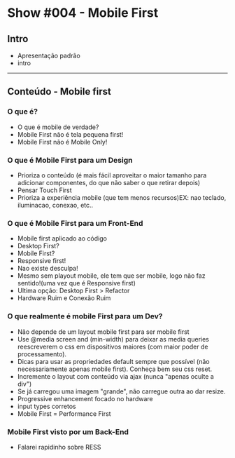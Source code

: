 # Show #004 - Mobile First

## Intro
- Apresentação padrão
- intro

<hr>

## Conteúdo - Mobile first

### O que é?
- O que é mobile de verdade?
- Mobile First não é tela pequena first!
- Mobile First não é Mobile Only!

### O que é Mobile First para um Design
- Prioriza o conteúdo (é mais fácil aproveitar o maior tamanho para adicionar componentes, do que não saber o que retirar depois)
- Pensar Touch First
- Prioriza a experiência mobile (que tem menos recursos)EX: nao teclado, iluminacao, conexao, etc..

### O que é Mobile First para um Front-End
- Mobile first aplicado ao código
- Desktop First?
- Mobile First?
- Responsive first!
- Nao existe desculpa!
- Mesmo sem playout mobile, ele tem que ser mobile, logo não faz sentido!(uma vez que é Responsive first)
- Ultima opção: Desktop First > Refactor
- Hardware Ruim e Conexão Ruim

### O que realmente é mobile First para um Dev?
- Não depende de um layout mobile first para ser mobile first
- Use @media screen and (min-width) para deixar as media queries reescreverem o css em dispositivos maiores (com maior poder de processamento).
- Dicas para usar as propriedades default sempre que possível (não necessariamente apenas mobile first). Conheça bem seu css reset.
- Incremente o layout com conteúdo via ajax (nunca "apenas oculte a div")
- Se já carregou uma imagem "grande", não carregue outra ao dar resize.
- Progressive enhancement focado no hardware
- input types corretos
- Mobile First = Performance First

### Mobile First visto por um Back-End
- Falarei rapidinho sobre RESS
